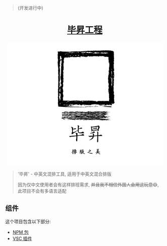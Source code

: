 > (开发进行中)




<h1 align="center">
  <a href="https://github.com/szhielelp/NextJS-BlogTemplate-ProjectTitan">
    毕昇工程
  </a>
</h1>


<div align=center><img src="./assets/logo.png"/></div>


> '毕昇' - 中英文混排工具, 适用于中英文混合排版
> 
> 因为仅中文使用者会有这样排班需求, ~~并且我不相信外国人会用这玩意😄~~, 此项目不会有多语言适配

## 组件

这个项目包含以下部分:

- [NPM 包](https://github.com/szhielelp/ProjectBisheng/tree/main/core)
- [VSC 插件](https://github.com/szhielelp/ProjectBisheng/tree/main/vscode-extension)

